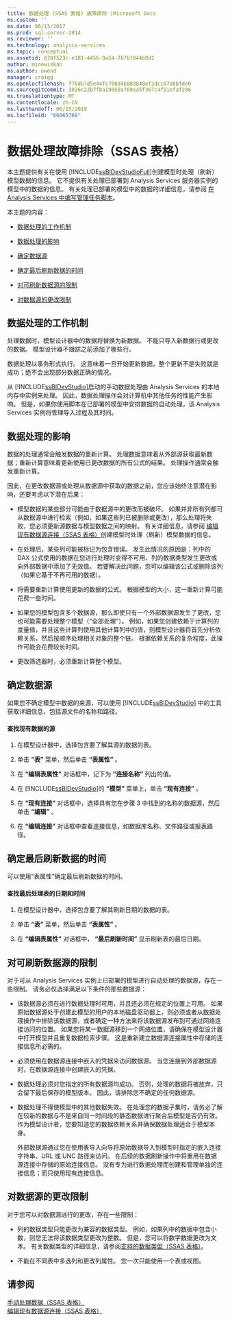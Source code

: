 ```yaml
---
title: 数据处理 (SSAS 表格) 故障排除 |Microsoft Docs
ms.custom: ''
ms.date: 06/13/2017
ms.prod: sql-server-2014
ms.reviewer: ''
ms.technology: analysis-services
ms.topic: conceptual
ms.assetid: 678f523c-e181-4456-9a54-7b7bf044b8d2
author: minewiskan
ms.author: owend
manager: craigg
ms.openlocfilehash: f76d67d5e44fc700d4b889840ef2dcc07a0bfde0
ms.sourcegitcommit: 3026c22b7fba19059a769ea5f367c4f51efaf286
ms.translationtype: MT
ms.contentlocale: zh-CN
ms.lasthandoff: 06/15/2019
ms.locfileid: "66065768"
---
```

# <a name="troubleshoot-process-data-ssas-tabular"></a>数据处理故障排除（SSAS 表格）
  本主题提供有关在使用 [!INCLUDE[ssBIDevStudioFull](../includes/ssbidevstudiofull-md.md)]创建模型时处理（刷新）模型数据的信息。 它不提供有关处理已部署到 Analysis Services 服务器实例的模型中的数据的信息。 有关处理已部署的模型中的数据的详细信息，请参阅 [在 Analysis Services 中编写管理任务脚本](script-administrative-tasks-in-analysis-services.md)。  
  
 本主题的内容：  
  
-   [数据处理的工作机制](#bkmk_how_df_works)  
  
-   [数据处理的影响](#bkmk_impact_of_df)  
  
-   [确定数据源](#bkmk_det_source)  
  
-   [确定最后刷新数据的时间](#bkmk_det_last_ref)  
  
-   [对可刷新数据源的限制](#bkmk_restrictions)  
  
-   [对数据源的更改限制](#bkmk_rest_changes)  
  
##  <a name="bkmk_how_df_works"></a> 数据处理的工作机制  
 处理数据时，模型设计器中的数据将替换为新数据。 不能只导入新数据行或更改的数据。 模型设计器不跟踪之前添加了哪些行。  
  
 数据处理以事务形式执行。 这意味着一旦开始更新数据，整个更新不是失败就是成功；绝不会出现部分数据正确的情况。  
  
 从 [!INCLUDE[ssBIDevStudio](../includes/ssbidevstudio-md.md)]启动的手动数据处理由 Analysis Services 的本地内存中实例来处理。 因此，数据处理操作会对计算机中其他任务的性能产生影响。 但是，如果你使用脚本在已部署的模型中安排数据的自动处理，该 Analysis Services 实例将管理导入过程及其时间。  
  
##  <a name="bkmk_impact_of_df"></a> 数据处理的影响  
 数据的处理通常会触发数据的重新计算。  处理数据意味着从外部源获取最新数据；重新计算意味着更新使用已更改数据的所有公式的结果。 处理操作通常会触发重新计算。  
  
 因此，在更改数据源或处理从数据源中获取的数据之前，您应该始终注意潜在影响，还要考虑以下潜在后果：  
  
-   模型数据的某些部分可能由于数据源中的更改而被破坏。 如果并非所有列都可从数据源中进行检索（例如，如果这些列已被删除或更改），那么处理将失败，您必须更新源数据与模型数据之间的映射。 有关详细信息，请参阅 [编辑现有数据源连接（SSAS 表格）](edit-an-existing-data-source-connection-ssas-tabular.md)创建模型时处理（刷新）模型数据的信息。  
  
-   在处理后，某些列可能被标记为包含错误。 发生此情况的原因是：列中的 DAX 公式使用的数据在您进行处理时变得不可用、列的数据类型发生更改或向外部数据中添加了无效值。 若要解决此问题，您可以编辑该公式或删除该列（如果它基于不再可用的数据）。  
  
-   将需要重新计算使用更新的数据的公式。 根据模型的大小，这一重新计算可能花费一些时间。  
  
-   如果您的模型包含多个数据源，那么即使只有一个外部数据源发生了更改，您也可能需要处理整个模型（“全部处理”）。 例如，如果您创建依赖于计算列的度量值，并且这些计算列使用其他计算列中的值，则模型设计器将首先分析依赖关系，然后按顺序处理相关对象的整个链。 根据依赖关系的复杂程度，此操作可能会花费较长时间。  
  
-   更改筛选器时，必须重新计算整个模型。  
  
##  <a name="bkmk_det_source"></a> 确定数据源  
 如果您不确定模型中数据的来源，可以使用 [!INCLUDE[ssBIDevStudio](../includes/ssbidevstudio-md.md)] 中的工具获取详细信息，包括源文件的名称和路径。  
  
#### <a name="to-find-the-source-of-existing-data"></a>查找现有数据的源  
  
1.  在模型设计器中，选择包含要了解其源的数据的表。  
  
2.  单击 **“表”** 菜单，然后单击 **“表属性”** 。  
  
3.  在 **“编辑表属性”** 对话框中，记下为 **“连接名称”** 列出的值。  
  
4.  在 [!INCLUDE[ssBIDevStudio](../includes/ssbidevstudio-md.md)]的 **“模型”** 菜单上，单击 **“现有连接”** 。  
  
5.  在 **“现有连接”** 对话框中，选择具有您在步骤 3 中找到的名称的数据源，然后单击 **“编辑”** 。  
  
6.  在 **“编辑连接”** 对话框中查看连接信息，如数据库名称、文件路径或报表路径。  
  
##  <a name="bkmk_det_last_ref"></a> 确定最后刷新数据的时间  
 可以使用“表属性”确定最后刷新数据的时间。  
  
#### <a name="to-find-the-date-and-time-that-a-table-was-last-processed"></a>查找最后处理表的日期和时间  
  
1.  在模型设计器中，选择包含要了解其刷新日期的数据的表。  
  
2.  单击 **“表”** 菜单，然后单击 **“表属性”** 。  
  
3.  在 **“编辑表属性”** 对话框中， **“最后刷新时间”** 显示刷新表的最后日期。  
  
##  <a name="bkmk_restrictions"></a> 对可刷新数据源的限制  
 对于可从 Analysis Services 实例上已部署的模型进行自动处理的数据源，存在一些限制。 请务必仅选择满足以下条件的那些数据源：  
  
-   该数据源必须在进行数据处理时可用，并且还必须在规定的位置上可用。 如果原始数据源处于创建此模型的用户的本地磁盘驱动器上，则必须或者从数据处理操作中排除该数据源，或者确定一种方法来将该数据源发布到可通过网络连接访问的位置。 如果您将某一数据源移到一个网络位置，请确保在模型设计器中打开模型并且重复数据检索步骤。 这是重新建立数据源连接属性中存储的连接信息所必需的。  
  
-   必须使用在数据源连接中嵌入的凭据来访问数据源。 当您连接到外部数据源时，在数据源连接中创建嵌入的凭据。  
  
-   数据处理必须对您指定的所有数据源均成功。 否则，处理的数据将被放弃，只会留下最后保存的模型版本。 因此，请排除您不确定的任何数据源。  
  
-   数据处理不得使模型中的其他数据失效。 在处理您的数据子集时，请务必了解在较新的数据与不是来自同一时间段的静态数据进行聚合后模型是否仍有效。 作为模型设计者，您要知道您的数据依赖关系并确保数据处理适合于模型本身。  
  
     外部数据源通过您在使用表导入向导将原始数据导入到模型时指定的嵌入连接字符串、URL 或 UNC 路径来访问。 在后续的数据刷新操作中将重用在数据源连接中存储的原始连接信息。 没有专为进行数据处理而创建和管理单独的连接信息；而只使用现有连接信息。  
  
##  <a name="bkmk_rest_changes"></a> 对数据源的更改限制  
 对于您可以对数据源进行的更改，存在一些限制：  
  
-   列的数据类型只能更改为兼容的数据类型。 例如，如果列中的数据中包含小数，则您无法将该数据类型更改为整数。 但是，您可以将数字数据更改为文本。 有关数据类型的详细信息，请参阅[支持的数据类型（SSAS 表格）](tabular-models/data-types-supported-ssas-tabular.md)。  
  
-   不能在不同表中多选列和更改列属性。 您一次只能使用一个表或视图。  
  
## <a name="see-also"></a>请参阅  
 [手动处理数据（SSAS 表格）](manually-process-data-ssas-tabular.md)   
 [编辑现有数据源连接（SSAS 表格）](edit-an-existing-data-source-connection-ssas-tabular.md)  
  
  
